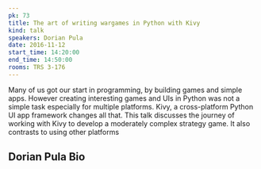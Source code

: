 ```yaml
---
pk: 73
title: The art of writing wargames in Python with Kivy
kind: talk
speakers: Dorian Pula
date: 2016-11-12
start_time: 14:20:00
end_time: 14:50:00
rooms: TRS 3-176
---
```


Many of us got our start in programming, by building games and simple apps.  However creating interesting games and UIs in Python was not a simple task especially for multiple platforms.  Kivy, a cross-platform Python UI app framework changes all that.  This talk discusses the journey of working with Kivy to develop a moderately complex strategy game. It also contrasts to using other platforms

## Dorian Pula Bio